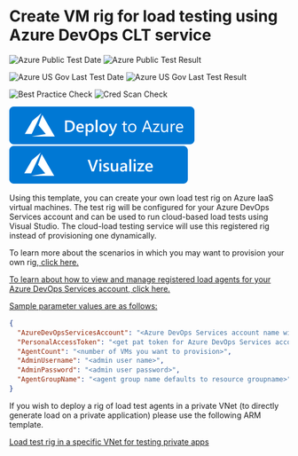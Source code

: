 # Create VM rig for load testing using Azure DevOps CLT service

![Azure Public Test Date](https://azurequickstartsservice.blob.core.windows.net/badges/101-vsts-cloudloadtest-rig/PublicLastTestDate.svg)
![Azure Public Test Result](https://azurequickstartsservice.blob.core.windows.net/badges/101-vsts-cloudloadtest-rig/PublicDeployment.svg)

![Azure US Gov Last Test Date](https://azurequickstartsservice.blob.core.windows.net/badges/101-vsts-cloudloadtest-rig/FairfaxLastTestDate.svg)
![Azure US Gov Last Test Result](https://azurequickstartsservice.blob.core.windows.net/badges/101-vsts-cloudloadtest-rig/FairfaxDeployment.svg)

![Best Practice Check](https://azurequickstartsservice.blob.core.windows.net/badges/101-vsts-cloudloadtest-rig/BestPracticeResult.svg)
![Cred Scan Check](https://azurequickstartsservice.blob.core.windows.net/badges/101-vsts-cloudloadtest-rig/CredScanResult.svg)

[![Deploy to Azure](https://raw.githubusercontent.com/Azure/azure-quickstart-templates/master/1-CONTRIBUTION-GUIDE/images/deploytoazure.svg?sanitize=true)](https://portal.azure.com/#create/Microsoft.Template/uri/https%3a%2f%2fraw.githubusercontent.com%2fAzure%2fazure-quickstart-templates%2fmaster%2f101-vsts-cloudloadtest-rig%2fazuredeploy.json)
[![Visualize](https://raw.githubusercontent.com/Azure/azure-quickstart-templates/master/1-CONTRIBUTION-GUIDE/images/visualizebutton.svg?sanitize=true)](http://armviz.io/#/?load=https%3a%2f%2fraw.githubusercontent.com%2fAzure%2fazure-quickstart-templates%2fmaster%2f101-vsts-cloudloadtest-rig%2fazuredeploy.json)

Using this template, you can create your own load test rig on Azure IaaS virtual
machines. The test rig will be configured for your Azure DevOps Services account
and can be used to run cloud-based load tests using Visual Studio. The
cloud-load testing service will use this registered rig instead of provisioning
one dynamically.

To learn more about the scenarios in which you may want to provision your own
rig,<a href="https://blogs.msdn.microsoft.com/visualstudioalm/2016/09/27/run-cloud-based-load-tests-using-your-own-machines-a-k-a-bring-your-own-subscription/" target="_blank">
click here.

To learn about how to view and manage registered load agents for your Azure
DevOps Services
account,<a href="https://blogs.msdn.microsoft.com/visualstudioalm/2016/08/22/use-cloud-load-agents-on-your-infrastructure/" target="_blank">
click here.

Sample parameter values are as follows:

```json
{
  "AzureDevOpsServicesAccount": "<Azure DevOps Services account name with which the rig will be configured>",
  "PersonalAccessToken": "<get pat token for Azure DevOps Services account>",
  "AgentCount": "<number of VMs you want to provision>",
  "AdminUsername": "<admin user name>",
  "AdminPassword": "<admin user password>",
  "AgentGroupName": "<agent group name defaults to resource groupname>"
}
```

If you wish to deploy a rig of load test agents in a private VNet (to directly
generate load on a private application) please use the following ARM template.

<a href="https://github.com/Azure/azure-quickstart-templates/tree/master/201-vsts-cloudloadtest-rig-existing-vnet">
Load test rig in a specific VNet for testing private apps
